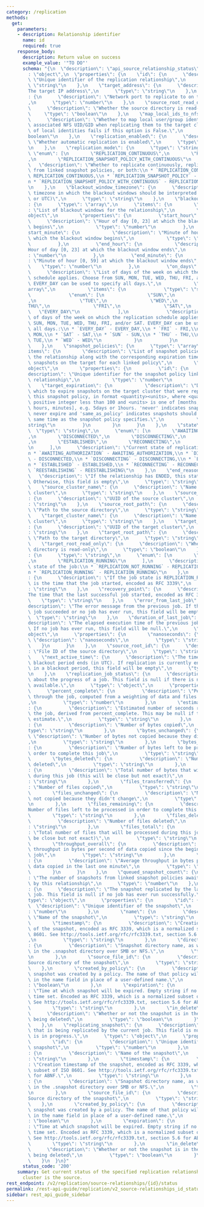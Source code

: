 ```yaml
---
category: /replication
methods:
  get:
    parameters:
    - description: Relationship identifier
      name: id
      required: true
    response_body:
      description: Return value on success
      example_value: '"TO DO"'
      schema: "{\n  \"description\": \"api_source_relationship_status\",\n  \"type\"\
        : \"object\",\n  \"properties\": {\n    \"id\": {\n      \"description\":\
        \ \"Unique identifier of the replication relationship\",\n      \"type\":\
        \ \"string\"\n    },\n    \"target_address\": {\n      \"description\": \"\
        The target IP address\",\n      \"type\": \"string\"\n    },\n    \"target_port\"\
        : {\n      \"description\": \"Network port to replicate to on the target\"\
        ,\n      \"type\": \"number\"\n    },\n    \"source_root_read_only\": {\n\
        \      \"description\": \"Whether the source directory is read-only\",\n \
        \     \"type\": \"boolean\"\n    },\n    \"map_local_ids_to_nfs_ids\": {\n\
        \      \"description\": \"Whether to map local user/group identities to their\
        \ associated NFS UID/GID when replicating them to the target cluster. Replication\
        \ of local identities fails if this option is False.\",\n      \"type\": \"\
        boolean\"\n    },\n    \"replication_enabled\": {\n      \"description\":\
        \ \"Whether automatic replication is enabled\",\n      \"type\": \"boolean\"\
        \n    },\n    \"replication_mode\": {\n      \"type\": \"string\",\n     \
        \ \"enum\": [\n        \"REPLICATION_CONTINUOUS\",\n        \"REPLICATION_SNAPSHOT_POLICY\"\
        ,\n        \"REPLICATION_SNAPSHOT_POLICY_WITH_CONTINUOUS\"\n      ],\n   \
        \   \"description\": \"Whether to replicate continuously, replicate snapshots\
        \ from linked snapshot policies, or both:\\n * `REPLICATION_CONTINUOUS` -\
        \ REPLICATION_CONTINUOUS,\\n * `REPLICATION_SNAPSHOT_POLICY` - REPLICATION_SNAPSHOT_POLICY,\\\
        n * `REPLICATION_SNAPSHOT_POLICY_WITH_CONTINUOUS` - REPLICATION_SNAPSHOT_POLICY_WITH_CONTINUOUS\"\
        \n    },\n    \"blackout_window_timezone\": {\n      \"description\": \"The\
        \ timezone in which the blackout windows should be interpreted (e.g, America/Los_Angeles\
        \ or UTC)\",\n      \"type\": \"string\"\n    },\n    \"blackout_windows\"\
        : {\n      \"type\": \"array\",\n      \"items\": {\n        \"description\"\
        : \"List of blackout windows for the relationship\",\n        \"type\": \"\
        object\",\n        \"properties\": {\n          \"start_hour\": {\n      \
        \      \"description\": \"Hour of day [0, 23] at which the blackout window\
        \ begins\",\n            \"type\": \"number\"\n          },\n          \"\
        start_minute\": {\n            \"description\": \"Minute of hour [0, 59] at\
        \ which the blackout window begins\",\n            \"type\": \"number\"\n\
        \          },\n          \"end_hour\": {\n            \"description\": \"\
        Hour of day [0, 23] at which the blackout window ends\",\n            \"type\"\
        : \"number\"\n          },\n          \"end_minute\": {\n            \"description\"\
        : \"Minute of hour [0, 59] at which the blackout window ends\",\n        \
        \    \"type\": \"number\"\n          },\n          \"on_days\": {\n      \
        \      \"description\": \"List of days of the week on which the replication\
        \ schedule applies. Choose from SUN, MON, TUE, WED, THU, FRI, and/or SAT.\
        \ EVERY_DAY can be used to specify all days.\",\n            \"type\": \"\
        array\",\n            \"items\": {\n              \"type\": \"string\",\n\
        \              \"enum\": [\n                \"SUN\",\n                \"MON\"\
        ,\n                \"TUE\",\n                \"WED\",\n                \"\
        THU\",\n                \"FRI\",\n                \"SAT\",\n             \
        \   \"EVERY_DAY\"\n              ],\n              \"description\": \"List\
        \ of days of the week on which the replication schedule applies. Choose from\
        \ SUN, MON, TUE, WED, THU, FRI, and/or SAT. EVERY_DAY can be used to specify\
        \ all days.:\\n * `EVERY_DAY` - EVERY_DAY,\\n * `FRI` - FRI,\\n * `MON` -\
        \ MON,\\n * `SAT` - SAT,\\n * `SUN` - SUN,\\n * `THU` - THU,\\n * `TUE` -\
        \ TUE,\\n * `WED` - WED\"\n            }\n          }\n        }\n      }\n\
        \    },\n    \"snapshot_policies\": {\n      \"type\": \"array\",\n      \"\
        items\": {\n        \"description\": \"List of snapshot policies linked with\
        \ the relationship along with the corresponding expiration time of the replicated\
        \ snapshots on the target for each linked policy\",\n        \"type\": \"\
        object\",\n        \"properties\": {\n          \"id\": {\n            \"\
        description\": \"Unique identifier for the snapshot policy linked with the\
        \ relationship\",\n            \"type\": \"number\"\n          },\n      \
        \    \"target_expiration\": {\n            \"description\": \"Duration after\
        \ which to expire snapshots on the target cluster that were replicated from\
        \ this snapshot policy, in format <quantity><units>, where <quantity> is a\
        \ positive integer less than 100 and <units> is one of [months, weeks, days,\
        \ hours, minutes], e.g. 5days or 1hours. 'never' indicates snapshots should\
        \ never expire and 'same_as_policy' indicates snapshots should expire at the\
        \ same time as the snapshot policy specifies.\",\n            \"type\": \"\
        string\"\n          }\n        }\n      }\n    },\n    \"state\": {\n    \
        \  \"type\": \"string\",\n      \"enum\": [\n        \"AWAITING_AUTHORIZATION\"\
        ,\n        \"DISCONNECTED\",\n        \"DISCONNECTING\",\n        \"ENDED\"\
        ,\n        \"ESTABLISHED\",\n        \"RECONNECTING\",\n        \"REESTABLISHING\"\
        \n      ],\n      \"description\": \"Current state of replication relationship:\\\
        n * `AWAITING_AUTHORIZATION` - AWAITING_AUTHORIZATION,\\n * `DISCONNECTED`\
        \ - DISCONNECTED,\\n * `DISCONNECTING` - DISCONNECTING,\\n * `ENDED` - ENDED,\\\
        n * `ESTABLISHED` - ESTABLISHED,\\n * `RECONNECTING` - RECONNECTING,\\n *\
        \ `REESTABLISHING` - REESTABLISHING\"\n    },\n    \"end_reason\": {\n   \
        \   \"description\": \"If the relationship has ENDED, this states the reason.\
        \ Otherwise, this field is empty\",\n      \"type\": \"string\"\n    },\n\
        \    \"source_cluster_name\": {\n      \"description\": \"Name of the source\
        \ cluster\",\n      \"type\": \"string\"\n    },\n    \"source_cluster_uuid\"\
        : {\n      \"description\": \"UUID of the source cluster\",\n      \"type\"\
        : \"string\"\n    },\n    \"source_root_path\": {\n      \"description\":\
        \ \"Path to the source directory\",\n      \"type\": \"string\"\n    },\n\
        \    \"target_cluster_name\": {\n      \"description\": \"Name of the target\
        \ cluster\",\n      \"type\": \"string\"\n    },\n    \"target_cluster_uuid\"\
        : {\n      \"description\": \"UUID of the target cluster\",\n      \"type\"\
        : \"string\"\n    },\n    \"target_root_path\": {\n      \"description\":\
        \ \"Path to the target directory\",\n      \"type\": \"string\"\n    },\n\
        \    \"target_root_read_only\": {\n      \"description\": \"Whether the target\
        \ directory is read-only\",\n      \"type\": \"boolean\"\n    },\n    \"job_state\"\
        : {\n      \"type\": \"string\",\n      \"enum\": [\n        \"REPLICATION_NOT_RUNNING\"\
        ,\n        \"REPLICATION_RUNNING\"\n      ],\n      \"description\": \"Current\
        \ state of the job:\\n * `REPLICATION_NOT_RUNNING` - REPLICATION_NOT_RUNNING,\\\
        n * `REPLICATION_RUNNING` - REPLICATION_RUNNING\"\n    },\n    \"job_start_time\"\
        : {\n      \"description\": \"If the job state is REPLICATION_RUNNING, this\
        \ is the time that the job started, encoded as RFC 3339\",\n      \"type\"\
        : \"string\"\n    },\n    \"recovery_point\": {\n      \"description\": \"\
        The time that the last successful job started, encoded as RFC 3339\",\n  \
        \    \"type\": \"string\"\n    },\n    \"error_from_last_job\": {\n      \"\
        description\": \"The error message from the previous job. If the previous\
        \ job succeeded or no job has ever run, this field will be empty\",\n    \
        \  \"type\": \"string\"\n    },\n    \"duration_of_last_job\": {\n      \"\
        description\": \"The elapsed execution time of the previous job, in nanoseconds.\
        \ If no job has ever run, this field will be null.\",\n      \"type\": \"\
        object\",\n      \"properties\": {\n        \"nanoseconds\": {\n         \
        \ \"description\": \"nanoseconds\",\n          \"type\": \"string\"\n    \
        \    }\n      }\n    },\n    \"source_root_id\": {\n      \"description\"\
        : \"File ID of the source directory\",\n      \"type\": \"string\"\n    },\n\
        \    \"next_active_time\": {\n      \"description\": \"The time when the current\
        \ blackout period ends (in UTC). If replication is currently enabled and not\
        \ in a blackout period, this field will be empty\",\n      \"type\": \"string\"\
        \n    },\n    \"replication_job_status\": {\n      \"description\": \"Information\
        \ about the progress of a job. This field is null if there is no job status\
        \ available.\",\n      \"type\": \"object\",\n      \"properties\": {\n  \
        \      \"percent_complete\": {\n          \"description\": \"Percent of way\
        \ through the job, computed from a weighting of data and files processed\"\
        ,\n          \"type\": \"number\"\n        },\n        \"estimated_seconds_remaining\"\
        : {\n          \"description\": \"Estimated number of seconds remaining in\
        \ the job, derived from percent_complete. This may be null if there is no\
        \ estimate.\",\n          \"type\": \"string\"\n        },\n        \"bytes_transferred\"\
        : {\n          \"description\": \"Number of bytes copied\",\n          \"\
        type\": \"string\"\n        },\n        \"bytes_unchanged\": {\n         \
        \ \"description\": \"Number of bytes not copied because they didn't change\"\
        ,\n          \"type\": \"string\"\n        },\n        \"bytes_remaining\"\
        : {\n          \"description\": \"Number of bytes left to be processed in\
        \ order to complete this job\",\n          \"type\": \"string\"\n        },\n\
        \        \"bytes_deleted\": {\n          \"description\": \"Number of bytes\
        \ deleted\",\n          \"type\": \"string\"\n        },\n        \"bytes_total\"\
        : {\n          \"description\": \"Total number of bytes that will be processed\
        \ during this job (this will be close but not exact)\",\n          \"type\"\
        : \"string\"\n        },\n        \"files_transferred\": {\n          \"description\"\
        : \"Number of files copied\",\n          \"type\": \"string\"\n        },\n\
        \        \"files_unchanged\": {\n          \"description\": \"Number of files\
        \ not copied because they didn't change\",\n          \"type\": \"string\"\
        \n        },\n        \"files_remaining\": {\n          \"description\": \"\
        Number of files left to be processed in order to complete this job\",\n  \
        \        \"type\": \"string\"\n        },\n        \"files_deleted\": {\n\
        \          \"description\": \"Number of files deleted\",\n          \"type\"\
        : \"string\"\n        },\n        \"files_total\": {\n          \"description\"\
        : \"Total number of files that will be processed during this job (this will\
        \ be close but not exact)\",\n          \"type\": \"string\"\n        },\n\
        \        \"throughput_overall\": {\n          \"description\": \"Overall average\
        \ throughput in bytes per second of data copied since the beginning of the\
        \ job\",\n          \"type\": \"string\"\n        },\n        \"throughput_current\"\
        : {\n          \"description\": \"Average throughput in bytes per second of\
        \ data copied in the last one minute\",\n          \"type\": \"string\"\n\
        \        }\n      }\n    },\n    \"queued_snapshot_count\": {\n      \"description\"\
        : \"The number of snapshots from linked snapshot policies awaiting replication\
        \ by this relationship\",\n      \"type\": \"number\"\n    },\n    \"recovery_point_snapshot\"\
        : {\n      \"description\": \"The snapshot replicated by the last successful\
        \ job. This field is null if no job has ever run successfully.\",\n      \"\
        type\": \"object\",\n      \"properties\": {\n        \"id\": {\n        \
        \  \"description\": \"Unique identifier of the snapshot\",\n          \"type\"\
        : \"number\"\n        },\n        \"name\": {\n          \"description\":\
        \ \"Name of the snapshot\",\n          \"type\": \"string\"\n        },\n\
        \        \"timestamp\": {\n          \"description\": \"Creation timestamp\
        \ of the snapshot, encoded as RFC 3339, which is a normalized subset of ISO\
        \ 8601. See http://tools.ietf.org/rfc/rfc3339.txt, section 5.6 for ABNF.\"\
        ,\n          \"type\": \"string\"\n        },\n        \"directory_name\"\
        : {\n          \"description\": \"Snapshot directory name, as would be seen\
        \ in the .snapshot directory over SMB or NFS.\",\n          \"type\": \"string\"\
        \n        },\n        \"source_file_id\": {\n          \"description\": \"\
        Source directory of the snapshot\",\n          \"type\": \"string\"\n    \
        \    },\n        \"created_by_policy\": {\n          \"description\": \"This\
        \ snapshot was created by a policy. The name of that policy will be stored\
        \ in the name field in place of a user-defined name.\",\n          \"type\"\
        : \"boolean\"\n        },\n        \"expiration\": {\n          \"description\"\
        : \"Time at which snapshot will be expired. Empty string if no expiration\
        \ time set. Encoded as RFC 3339, which is a normalized subset of ISO 8601.\
        \ See http://tools.ietf.org/rfc/rfc3339.txt, section 5.6 for ABNF.\",\n  \
        \        \"type\": \"string\"\n        },\n        \"in_delete\": {\n    \
        \      \"description\": \"Whether or not the snapshot is in the process of\
        \ being deleted\",\n          \"type\": \"boolean\"\n        }\n      }\n\
        \    },\n    \"replicating_snapshot\": {\n      \"description\": \"The snapshot\
        \ that is being replicated by the current job. This field is null if no job\
        \ is in progress.\",\n      \"type\": \"object\",\n      \"properties\": {\n\
        \        \"id\": {\n          \"description\": \"Unique identifier of the\
        \ snapshot\",\n          \"type\": \"number\"\n        },\n        \"name\"\
        : {\n          \"description\": \"Name of the snapshot\",\n          \"type\"\
        : \"string\"\n        },\n        \"timestamp\": {\n          \"description\"\
        : \"Creation timestamp of the snapshot, encoded as RFC 3339, which is a normalized\
        \ subset of ISO 8601. See http://tools.ietf.org/rfc/rfc3339.txt, section 5.6\
        \ for ABNF.\",\n          \"type\": \"string\"\n        },\n        \"directory_name\"\
        : {\n          \"description\": \"Snapshot directory name, as would be seen\
        \ in the .snapshot directory over SMB or NFS.\",\n          \"type\": \"string\"\
        \n        },\n        \"source_file_id\": {\n          \"description\": \"\
        Source directory of the snapshot\",\n          \"type\": \"string\"\n    \
        \    },\n        \"created_by_policy\": {\n          \"description\": \"This\
        \ snapshot was created by a policy. The name of that policy will be stored\
        \ in the name field in place of a user-defined name.\",\n          \"type\"\
        : \"boolean\"\n        },\n        \"expiration\": {\n          \"description\"\
        : \"Time at which snapshot will be expired. Empty string if no expiration\
        \ time set. Encoded as RFC 3339, which is a normalized subset of ISO 8601.\
        \ See http://tools.ietf.org/rfc/rfc3339.txt, section 5.6 for ABNF.\",\n  \
        \        \"type\": \"string\"\n        },\n        \"in_delete\": {\n    \
        \      \"description\": \"Whether or not the snapshot is in the process of\
        \ being deleted\",\n          \"type\": \"boolean\"\n        }\n      }\n\
        \    }\n  }\n}"
      status_code: '200'
    summary: Get current status of the specified replication relationship where this
      cluster is the source.
rest_endpoint: /v2/replication/source-relationships/{id}/status
permalink: /rest-api-guide/replication/v2_source-relationships_id_status.html
sidebar: rest_api_guide_sidebar
---
```

